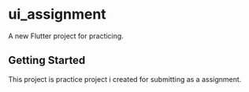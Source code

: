 # ui_assignment

A new Flutter project for practicing.

## Getting Started

This project is practice project i created for submitting as a assignment.

